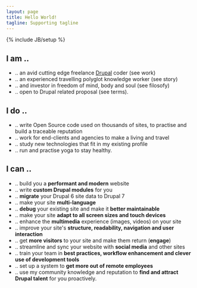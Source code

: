 ```yaml
---
layout: page
title: Hello World!
tagline: Supporting tagline
---
```

{% include JB/setup %}

## I am ..
- .. an avid cutting edge freelance [Drupal](https://www.drupal.org/ ) coder (see work)
- .. an experienced travelling polyglot knowledge worker (see story)
- .. and investor in freedom of mind, body and soul (see filosofy)
- .. open to Drupal related proposal (see terms).

## I do ..
- .. write Open Source code used on thousands of sites, to practise and build a traceable reputation
- .. work for end-clients and agencies to make a living and travel
- .. study new technologies that fit in my existing profile
- .. run and practise yoga to stay healthy.

## I can ..
- .. build you a **performant and modern** website
- .. write **custom Drupal modules** for you
- .. **migrate** your Drupal 6 site data to Drupal 7
- .. make your site **multi-language**
- .. **debug** your existing site and make it **better maintainable**
- .. make your site **adapt to all screen sizes and touch devices**
- .. enhance the **multimedia** experience (images, videos) on your site
- .. improve your site's **structure, readability, navigation and user interaction**
- .. get **more visitors** to your site and make them return (**engage**)
- .. streamline and sync your website with **social media** and other sites
- .. train your team in **best practices, workflow enhancement and clever use of development tools**
- .. set up a system to **get more out of remote employees**
- .. use my community knowledge and reputation to **find and attract Drupal talent** for you proactively.
